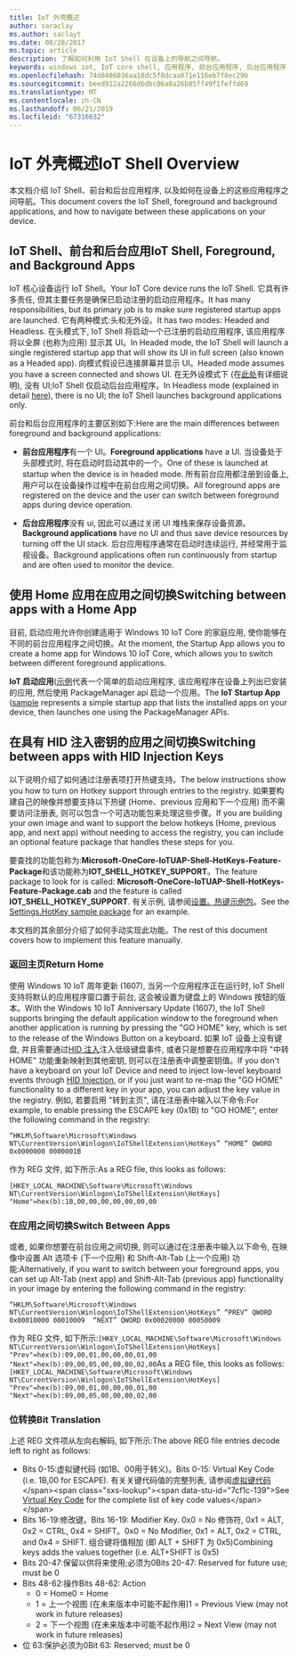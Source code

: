 ```yaml
---
title: IoT 外壳概述
author: saraclay
ms.author: saclayt
ms.date: 08/28/2017
ms.topic: article
description: 了解如何利用 IoT Shell 在设备上的导航之间导航。
keywords: windows iot, IoT core shell, 应用程序, 前台应用程序, 后台应用程序
ms.openlocfilehash: 74d8406036aa18dc5f8dcaa871e116eb7f8ec29b
ms.sourcegitcommit: beed912a2266d6dbc06a8a26b85ff49f1feffd69
ms.translationtype: MT
ms.contentlocale: zh-CN
ms.lasthandoff: 06/21/2019
ms.locfileid: "67316632"
---
```

# <a name="iot-shell-overview"></a><span data-ttu-id="7cf1c-104">IoT 外壳概述</span><span class="sxs-lookup"><span data-stu-id="7cf1c-104">IoT Shell Overview</span></span>

<span data-ttu-id="7cf1c-105">本文档介绍 IoT Shell、前台和后台应用程序, 以及如何在设备上的这些应用程序之间导航。</span><span class="sxs-lookup"><span data-stu-id="7cf1c-105">This document covers the IoT Shell, foreground and background applications, and how to navigate between these applications on your device.</span></span>

## <a name="iot-shell-foreground-and-background-apps"></a><span data-ttu-id="7cf1c-106">IoT Shell、前台和后台应用</span><span class="sxs-lookup"><span data-stu-id="7cf1c-106">IoT Shell, Foreground, and Background Apps</span></span>

<span data-ttu-id="7cf1c-107">IoT 核心设备运行 IoT Shell。</span><span class="sxs-lookup"><span data-stu-id="7cf1c-107">Your IoT Core device runs the IoT Shell.</span></span> <span data-ttu-id="7cf1c-108">它具有许多责任, 但其主要任务是确保已启动注册的启动应用程序。</span><span class="sxs-lookup"><span data-stu-id="7cf1c-108">It has many responsibilities, but its primary job is to make sure registered startup apps are launched.</span></span> <span data-ttu-id="7cf1c-109">它有两种模式:头和无外设。</span><span class="sxs-lookup"><span data-stu-id="7cf1c-109">It has two modes: Headed and Headless.</span></span> <span data-ttu-id="7cf1c-110">在头模式下, IoT Shell 将启动一个已注册的启动应用程序, 该应用程序将以全屏 (也称为应用) 显示其 UI。</span><span class="sxs-lookup"><span data-stu-id="7cf1c-110">In Headed mode, the IoT Shell will launch a single registered startup app that will show its UI in full screen (also known as a Headed app).</span></span> <span data-ttu-id="7cf1c-111">向模式假设已连接屏幕并显示 UI。</span><span class="sxs-lookup"><span data-stu-id="7cf1c-111">Headed mode assumes you have a screen connected and shows UI.</span></span> <span data-ttu-id="7cf1c-112">在无外设模式下 (在[此处](../learn-about-hardware/HeadlessMode.md)有详细说明), 没有 UI;IoT Shell 仅启动后台应用程序。</span><span class="sxs-lookup"><span data-stu-id="7cf1c-112">In Headless mode (explained in detail [here](../learn-about-hardware/HeadlessMode.md)), there is no UI; the IoT Shell launches background applications only.</span></span>

<span data-ttu-id="7cf1c-113">前台和后台应用程序的主要区别如下:</span><span class="sxs-lookup"><span data-stu-id="7cf1c-113">Here are the main differences between foreground and background applications:</span></span>

- <span data-ttu-id="7cf1c-114">**前台应用程序**有一个 UI。</span><span class="sxs-lookup"><span data-stu-id="7cf1c-114">**Foreground applications** have a UI.</span></span> <span data-ttu-id="7cf1c-115">当设备处于头部模式时, 将在启动时启动其中的一个。</span><span class="sxs-lookup"><span data-stu-id="7cf1c-115">One of these is launched at startup when the device is in headed mode.</span></span> <span data-ttu-id="7cf1c-116">所有前台应用都注册到设备上, 用户可以在设备操作过程中在前台应用之间切换。</span><span class="sxs-lookup"><span data-stu-id="7cf1c-116">All foreground apps are registered on the device and the user can switch between foreground apps during device operation.</span></span>

- <span data-ttu-id="7cf1c-117">**后台应用程序**没有 ui, 因此可以通过关闭 UI 堆栈来保存设备资源。</span><span class="sxs-lookup"><span data-stu-id="7cf1c-117">**Background applications** have no UI and thus save device resources by turning off the UI stack.</span></span> <span data-ttu-id="7cf1c-118">后台应用程序通常在启动时连续运行, 并经常用于监视设备。</span><span class="sxs-lookup"><span data-stu-id="7cf1c-118">Background applications often run continuously from startup and are often used to monitor the device.</span></span>

## <a name="switching-between-apps-with-a-home-app"></a><span data-ttu-id="7cf1c-119">使用 Home 应用在应用之间切换</span><span class="sxs-lookup"><span data-stu-id="7cf1c-119">Switching between apps with a Home App</span></span>

<span data-ttu-id="7cf1c-120">目前, 启动应用允许你创建适用于 Windows 10 IoT Core 的家庭应用, 使你能够在不同的前台应用程序之间切换。</span><span class="sxs-lookup"><span data-stu-id="7cf1c-120">At the moment, the Startup App allows you to create a home app for Windows 10 IoT Core, which allows you to switch between different foreground applications.</span></span> 

<span data-ttu-id="7cf1c-121">**IoT 启动应用**([示例](https://github.com/microsoft/Windows-iotcore-samples/tree/master/Samples/IoTStartApp)代表一个简单的启动应用程序, 该应用程序在设备上列出已安装的应用, 然后使用 PackageManager api 启动一个应用。</span><span class="sxs-lookup"><span data-stu-id="7cf1c-121">The **IoT Startup App** ([sample](https://github.com/microsoft/Windows-iotcore-samples/tree/master/Samples/IoTStartApp) represents a simple startup app that lists the installed apps on your device, then launches one using the PackageManager APIs.</span></span>

## <a name="switching-between-apps-with-hid-injection-keys"></a><span data-ttu-id="7cf1c-122">在具有 HID 注入密钥的应用之间切换</span><span class="sxs-lookup"><span data-stu-id="7cf1c-122">Switching between apps with HID Injection Keys</span></span>

<span data-ttu-id="7cf1c-123">以下说明介绍了如何通过注册表项打开热键支持。</span><span class="sxs-lookup"><span data-stu-id="7cf1c-123">The below instructions show you how to turn on Hotkey support through entries to the registry.</span></span> <span data-ttu-id="7cf1c-124">如果要构建自己的映像并想要支持以下热键 (Home、previous 应用和下一个应用) 而不需要访问注册表, 则可以包含一个可选功能包来处理这些步骤。</span><span class="sxs-lookup"><span data-stu-id="7cf1c-124">If you are building your own image and want to support the below hotkeys (Home, previous app, and next app) without needing to access the registry, you can include an optional feature package that handles these steps for you.</span></span>

<span data-ttu-id="7cf1c-125">要查找的功能包称为:**Microsoft-OneCore-IoTUAP-Shell-HotKeys-Feature-Package**和该功能称为**IOT_SHELL_HOTKEY_SUPPORT**。</span><span class="sxs-lookup"><span data-stu-id="7cf1c-125">The feature package to look for is called: **Microsoft-OneCore-IoTUAP-Shell-HotKeys-Feature-Package.cab** and the feature is called **IOT_SHELL_HOTKEY_SUPPORT**.</span></span> <span data-ttu-id="7cf1c-126">有关示例, 请参阅[设置。热键示例包](https://github.com/ms-iot/iot-adk-addonkit/tree/master/Workspace/Common/Packages/Settings.HotKey/Settings.HotKey.pkg.xml)。</span><span class="sxs-lookup"><span data-stu-id="7cf1c-126">See the [Settings.HotKey sample package](https://github.com/ms-iot/iot-adk-addonkit/tree/master/Workspace/Common/Packages/Settings.HotKey/Settings.HotKey.pkg.xml) for an example.</span></span>

<span data-ttu-id="7cf1c-127">本文档的其余部分介绍了如何手动实现此功能。</span><span class="sxs-lookup"><span data-stu-id="7cf1c-127">The rest of this document covers how to implement this feature manually.</span></span>

### <a name="return-home"></a><span data-ttu-id="7cf1c-128">返回主页</span><span class="sxs-lookup"><span data-stu-id="7cf1c-128">Return Home</span></span>

<span data-ttu-id="7cf1c-129">使用 Windows 10 IoT 周年更新 (1607), 当另一个应用程序正在运行时, IoT Shell 支持将默认的应用程序窗口置于前台, 这会被设置为键盘上的 Windows 按钮的版本。</span><span class="sxs-lookup"><span data-stu-id="7cf1c-129">With the Windows 10 IoT Anniversary Update (1607), the IoT Shell supports bringing the default application window to the foreground when another application is running by pressing the "GO HOME" key, which is set to the release of the Windows Button on a keyboard.</span></span> <span data-ttu-id="7cf1c-130">如果 IoT 设备上没有键盘, 并且需要通过[HID 注入](https://developer.microsoft.com/en-us/windows/iot/samples/hidinjection)注入低级键盘事件, 或者只是想要在应用程序中将 "中转 HOME" 功能重新映射到其他密钥, 则可以在注册表中调整密钥值。</span><span class="sxs-lookup"><span data-stu-id="7cf1c-130">If you don't have a keyboard on your IoT Device and need to inject low-level keyboard events through [HID Injection](https://developer.microsoft.com/en-us/windows/iot/samples/hidinjection), or if you just want to re-map the "GO HOME" functionality to a different key in your app, you can adjust the key value in the registry.</span></span> <span data-ttu-id="7cf1c-131">例如, 若要启用 "转到主页", 请在注册表中输入以下命令:</span><span class="sxs-lookup"><span data-stu-id="7cf1c-131">For example, to enable pressing the ESCAPE key (0x1B) to "GO HOME", enter the following command in the registry:</span></span>

``
“HKLM\Software\Microsoft\Windows NT\CurrentVersion\Winlogon\IoTShellExtension\HotKeys” “HOME” QWORD    0x0000000 0000001B  
``

<span data-ttu-id="7cf1c-132">作为 REG 文件, 如下所示:</span><span class="sxs-lookup"><span data-stu-id="7cf1c-132">As a REG file, this looks as follows:</span></span>

``
[HKEY_LOCAL_MACHINE\Software\Microsoft\Windows NT\CurrentVersion\Winlogon\IoTShellExtension\HotKeys]
"Home"=hex(b):1B,00,00,00,00,00,00,00
``

### <a name="switch-between-apps"></a><span data-ttu-id="7cf1c-133">在应用之间切换</span><span class="sxs-lookup"><span data-stu-id="7cf1c-133">Switch Between Apps</span></span>

<span data-ttu-id="7cf1c-134">或者, 如果你想要在前台应用之间切换, 则可以通过在注册表中输入以下命令, 在映像中设置 Alt 选项卡 (下一个应用) 和 Shift-Alt-Tab (上一个应用) 功能:</span><span class="sxs-lookup"><span data-stu-id="7cf1c-134">Alternatively, if you want to switch between your foreground apps, you can set up Alt-Tab (next app) and Shift-Alt-Tab (previous app) functionality in your image by entering the following command in the registry:</span></span>

``
“HKLM\Software\Microsoft\Windows NT\CurrentVersion\Winlogon\IoTShellExtension\HotKeys”
“PREV” QWORD 0x00010000 00010009 
“NEXT” QWORD 0x00020000 00050009 
``

<span data-ttu-id="7cf1c-135">作为 REG 文件, 如下所示:``
[HKEY_LOCAL_MACHINE\Software\Microsoft\Windows NT\CurrentVersion\Winlogon\IoTShellExtension\HotKeys]
"Prev"=hex(b):09,00,01,00,00,00,01,00
"Next"=hex(b):09,00,05,00,00,00,02,00
``</span><span class="sxs-lookup"><span data-stu-id="7cf1c-135">As a REG file, this looks as follows: ``
[HKEY_LOCAL_MACHINE\Software\Microsoft\Windows NT\CurrentVersion\Winlogon\IoTShellExtension\HotKeys]
"Prev"=hex(b):09,00,01,00,00,00,01,00
"Next"=hex(b):09,00,05,00,00,00,02,00
``</span></span>

### <a name="bit-translation"></a><span data-ttu-id="7cf1c-136">位转换</span><span class="sxs-lookup"><span data-stu-id="7cf1c-136">Bit Translation</span></span>

<span data-ttu-id="7cf1c-137">上述 REG 文件项从左向右解码, 如下所示:</span><span class="sxs-lookup"><span data-stu-id="7cf1c-137">The above REG file entries decode left to right as follows:</span></span>

- <span data-ttu-id="7cf1c-138">Bits 0-15:虚拟键代码 (如1B、00用于转义)。</span><span class="sxs-lookup"><span data-stu-id="7cf1c-138">Bits 0-15: Virtual Key Code (i.e. 1B,00 for ESCAPE).</span></span> <span data-ttu-id="7cf1c-139">有关关键代码值的完整列表, 请参阅[虚拟键代码](https://msdn.microsoft.com/library/windows/desktop/dd375731(v=vs.85).aspx)</span><span class="sxs-lookup"><span data-stu-id="7cf1c-139">See [Virtual Key Code](https://msdn.microsoft.com/library/windows/desktop/dd375731(v=vs.85).aspx) for the complete list of key code values</span></span>
- <span data-ttu-id="7cf1c-140">Bits 16-19:修改键。</span><span class="sxs-lookup"><span data-stu-id="7cf1c-140">Bits 16-19: Modifier Key.</span></span> <span data-ttu-id="7cf1c-141">0x0 = No 修饰符, 0x1 = ALT, 0x2 = CTRL, 0x4 = SHIFT。</span><span class="sxs-lookup"><span data-stu-id="7cf1c-141">0x0 = No Modifier, 0x1 = ALT, 0x2 = CTRL, and 0x4 = SHIFT.</span></span> <span data-ttu-id="7cf1c-142">组合键将值相加 (即 ALT + SHIFT 为 0x5)</span><span class="sxs-lookup"><span data-stu-id="7cf1c-142">Combining keys adds the values together (i.e. ALT+SHIFT is 0x5)</span></span>
- <span data-ttu-id="7cf1c-143">Bits 20-47:保留以供将来使用;必须为0</span><span class="sxs-lookup"><span data-stu-id="7cf1c-143">Bits 20-47: Reserved for future use; must be 0</span></span>
- <span data-ttu-id="7cf1c-144">Bits 48-62:操作</span><span class="sxs-lookup"><span data-stu-id="7cf1c-144">Bits 48-62:  Action</span></span>
    - <span data-ttu-id="7cf1c-145">0 = Home</span><span class="sxs-lookup"><span data-stu-id="7cf1c-145">0 = Home</span></span>
    - <span data-ttu-id="7cf1c-146">1 = 上一个视图 (在未来版本中可能不起作用)</span><span class="sxs-lookup"><span data-stu-id="7cf1c-146">1 = Previous View (may not work in future releases)</span></span>
    - <span data-ttu-id="7cf1c-147">2 = 下一个视图 (在未来版本中可能不起作用)</span><span class="sxs-lookup"><span data-stu-id="7cf1c-147">2 = Next View (may not work in future releases)</span></span>
- <span data-ttu-id="7cf1c-148">位 63:保护必须为0</span><span class="sxs-lookup"><span data-stu-id="7cf1c-148">Bit 63: Reserved; must be 0</span></span>

